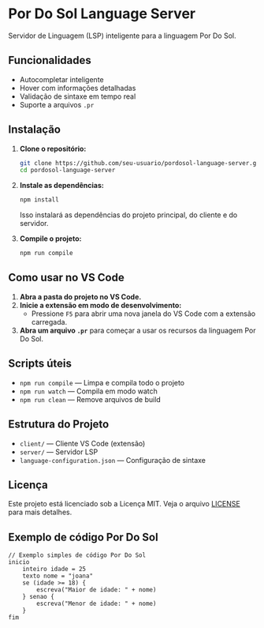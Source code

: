 # Por Do Sol Language Server

Servidor de Linguagem (LSP) inteligente para a linguagem Por Do Sol.

## Funcionalidades
- Autocompletar inteligente
- Hover com informações detalhadas
- Validação de sintaxe em tempo real
- Suporte a arquivos `.pr`

## Instalação

1. **Clone o repositório:**
   ```sh
   git clone https://github.com/seu-usuario/pordosol-language-server.git
   cd pordosol-language-server
   ```

2. **Instale as dependências:**
   ```sh
   npm install
   ```
   Isso instalará as dependências do projeto principal, do cliente e do servidor.

3. **Compile o projeto:**
   ```sh
   npm run compile
   ```

## Como usar no VS Code

1. **Abra a pasta do projeto no VS Code.**
2. **Inicie a extensão em modo de desenvolvimento:**
   - Pressione `F5` para abrir uma nova janela do VS Code com a extensão carregada.
3. **Abra um arquivo `.pr`** para começar a usar os recursos da linguagem Por Do Sol.

## Scripts úteis
- `npm run compile` — Limpa e compila todo o projeto
- `npm run watch` — Compila em modo watch
- `npm run clean` — Remove arquivos de build

## Estrutura do Projeto
- `client/` — Cliente VS Code (extensão)
- `server/` — Servidor LSP
- `language-configuration.json` — Configuração de sintaxe

## Licença
Este projeto está licenciado sob a Licença MIT. Veja o arquivo [LICENSE](LICENSE) para mais detalhes.

## Exemplo de código Por Do Sol

```pordosol
// Exemplo simples de código Por Do Sol
inicio
    inteiro idade = 25
    texto nome = "joana"
    se (idade >= 18) {
        escreva("Maior de idade: " + nome)
    } senao {
        escreva("Menor de idade: " + nome)
    }
fim
```

